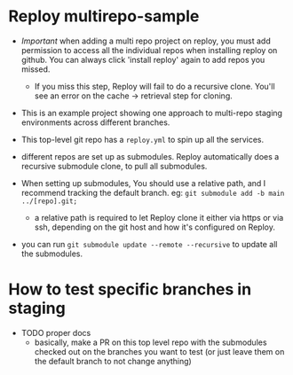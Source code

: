# Reploy multirepo-sample

- _Important_ when adding a multi repo project on reploy, you must add permission to access all the individual repos when installing reploy on github. You can always click 'install reploy' again to add repos you missed.

  - If you miss this step, Reploy will fail to do a recursive clone. You'll see an error on the cache -> retrieval step for cloning.

- This is an example project showing one approach to multi-repo staging environments across different branches.
- This top-level git repo has a `reploy.yml` to spin up all the services.
- different repos are set up as submodules. Reploy automatically does a recursive submodule clone, to pull all submodules.

- When setting up submodules, You should use a relative path, and I recommend tracking the default branch. eg: `git submodule add -b main ../[repo].git;`
  - a relative path is required to let Reploy clone it either via https or via ssh, depending on the git host and how it's configured on Reploy.
- you can run `git submodule update --remote --recursive` to update all the submodules.

# How to test specific branches in staging

- TODO proper docs
  - basically, make a PR on this top level repo with the submodules checked out on the branches you want to test (or just leave them on the default branch to not change anything)
